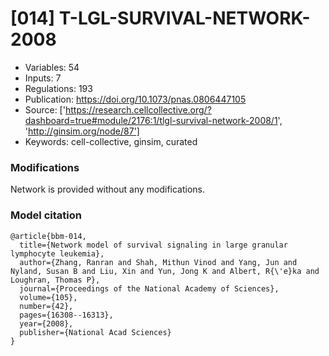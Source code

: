# \[014\] T-LGL-SURVIVAL-NETWORK-2008

 - Variables: 54
 - Inputs: 7
 - Regulations: 193
 - Publication: https://doi.org/10.1073/pnas.0806447105
 - Source: ['https://research.cellcollective.org/?dashboard=true#module/2176:1/tlgl-survival-network-2008/1', 'http://ginsim.org/node/87']
 - Keywords: cell-collective, ginsim, curated


### Modifications

Network is provided without any modifications.

### Model citation

```
@article{bbm-014,
  title={Network model of survival signaling in large granular lymphocyte leukemia},
  author={Zhang, Ranran and Shah, Mithun Vinod and Yang, Jun and Nyland, Susan B and Liu, Xin and Yun, Jong K and Albert, R{\'e}ka and Loughran, Thomas P},
  journal={Proceedings of the National Academy of Sciences},
  volume={105},
  number={42},
  pages={16308--16313},
  year={2008},
  publisher={National Acad Sciences}
}
```

